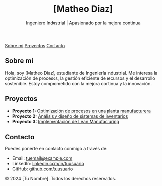 
</head>
<body>
    <header>
        <h1>[Matheo Diaz]</h1>
        <p>Ingeniero Industrial | Apasionado por la mejora continua</p>
    </header>
    <nav>
        <a href="#about">Sobre mí</a>
        <a href="#projects">Proyectos</a>
        <a href="#contact">Contacto</a>
    </nav>
    <section id="about">
        <h2>Sobre mí</h2>
        <p>Hola, soy [Matheo Diaz], estudiante de Ingeniería Industrial. Me interesa la optimización de procesos, la gestión eficiente de recursos y el desarrollo sostenible. Estoy comprometido con la mejora continua y la innovación.</p>
    </section>
    <section id="projects">
        <h2>Proyectos</h2>
        <ul>
            <li><strong>Proyecto 1:</strong> <a href="#">Optimización de procesos en una planta manufacturera</a></li>
            <li><strong>Proyecto 2:</strong> <a href="#">Análisis y diseño de sistemas de inventarios</a></li>
            <li><strong>Proyecto 3:</strong> <a href="#">Implementación de Lean Manufacturing</a></li>
        </ul>
    </section>
    <section id="contact">
        <h2>Contacto</h2>
        <p>Puedes ponerte en contacto conmigo a través de:</p>
        <ul>
            <li>Email: <a href="mailto:matdiaztello@gmail.com.com">tuemail@example.com</a></li>
            <li>LinkedIn: <a href="https://linkedin.com/in/tuusuario" target="_blank">linkedin.com/in/tuusuario</a></li>
            <li>GitHub: <a href="https://github.com/tuusuario" target="_blank">github.com/tuusuario</a></li>
        </ul>
    </section>
    <footer>
        <p>&copy; 2024 [Tu Nombre]. Todos los derechos reservados.</p>
    </footer>
</body>
</html>
